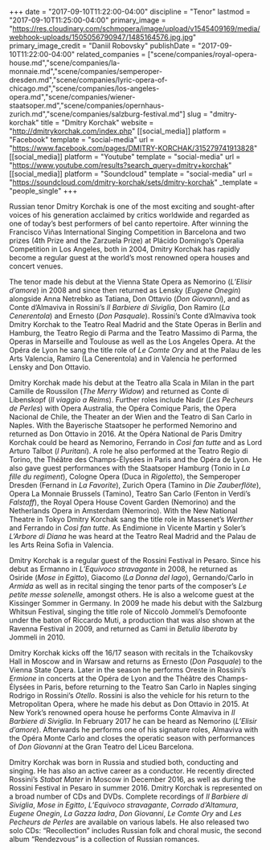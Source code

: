 +++
date = "2017-09-10T11:22:00-04:00"
discipline = "Tenor"
lastmod = "2017-09-10T11:25:00-04:00"
primary_image = "https://res.cloudinary.com/schmopera/image/upload/v1545409169/media/webhook-uploads/1505056790947/1485164576.jpg.jpg"
primary_image_credit = "Daniil Robovsky"
publishDate = "2017-09-10T11:22:00-04:00"
related_companies = ["scene/companies/royal-opera-house.md","scene/companies/la-monnaie.md","scene/companies/semperoper-dresden.md","scene/companies/lyric-opera-of-chicago.md","scene/companies/los-angeles-opera.md","scene/companies/wiener-staatsoper.md","scene/companies/opernhaus-zurich.md","scene/companies/salzburg-festival.md"]
slug = "dmitry-korchak"
title = "Dmitry Korchak"
website = "http://dmitrykorchak.com/index.php"
[[social_media]]
platform = "Facebook"
template = "social-media"
url = "https://www.facebook.com/pages/DMITRY-KORCHAK/315279741913828"
[[social_media]]
platform = "Youtube"
template = "social-media"
url = "https://www.youtube.com/results?search_query=dmitry+korchak"
[[social_media]]
platform = "Soundcloud"
template = "social-media"
url = "https://soundcloud.com/dmitry-korchak/sets/dmitry-korchak"
_template = "people_single"
+++

Russian tenor Dmitry Korchak is one of the most exciting and sought-after voices of his generation acclaimed by critics worldwide and regarded as one of today’s best performers of bel canto repertoire. After winning the Francisco Viñas International Singing Competition in Barcelona and two prizes (4th Prize and the Zarzuela Prize) at Plácido Domingo’s Operalia Competition in Los Angeles, both in 2004, Dmitry Korchak has rapidly become a regular guest at the world’s most renowned opera houses and concert venues.

The tenor made his debut at the Vienna State Opera as Nemorino (*L’Elisir d’amore*) in 2008 and since then returned as Lensky (*Eugene Onegin*) alongside Anna Netrebko as Tatiana, Don Ottavio (*Don Giovanni*), and as Conte d’Almaviva in Rossini’s *Il Barbiere di Siviglia*, Don Ramiro (*La Cenerentola*) and Ernesto (*Don Pasquale*). Rossini’s Conte d’Almaviva took Dmitry Korchak to the Teatro Real Madrid and the State Operas in Berlin and Hamburg, the Teatro Regio di Parma and the Teatro Massimo di Parma, the Operas in Marseille and Toulouse as well as the Los Angeles Opera. At the Opéra de Lyon he sang the title role of *Le Comte Ory* and at the Palau de les Arts Valencia, Ramiro (La Cenerentola) and in Valencia he performed Lensky and Don Ottavio.

Dmitry Korchak made his debut at the Teatro alla Scala in Milan in the part Camille de Roussilon (*The Merry Widow*) and returned as Conte di Libenskopf (*Il viaggio a Reims*). Further roles include Nadir (*Les Pecheurs de Perles*) with Opera Australia, the Opéra Comique Paris, the Opera Nacional de Chile, the Theater an der Wien and the Teatro di San Carlo in Naples. With the Bayerische Staatsoper he performed Nemorino and returned as Don Ottavio in 2016. At the Opéra National de Paris Dmitry Korchak could be heard as Nemorino, Ferrando in *Così fan tutte* and as Lord Arturo Talbot (*I Puritani*). A role he also performed at the Teatro Regio di Torino, the Théâtre des Champs-Élysées in Paris and the Opéra de Lyon. He also gave guest performances with the Staatsoper Hamburg (Tonio in *La fille du regiment*), Cologne Opera (Duca in *Rigoletto*), the Semperoper Dresden (Fernand in *La Favorite*), Zurich Opera (Tamino in *Die Zauberflöte*), Opera La Monnaie Brussels (Tamino), Teatro San Carlo (Fenton in Verdi’s *Falstaff*), the Royal Opera House Covent Garden (Nemorino) and the Netherlands Opera in Amsterdam (Nemorino). With the New National Theatre in Tokyo Dmitry Korchak sang the title role in Massenet’s *Werther* and Ferrando in *Così fan tutte*.  As Endimione in Vicente Martin y Soler’s *L’Arbore di Diana* he was heard at the Teatro Real Madrid and the Palau de les Arts Reina Sofia in Valencia.

Dmitry Korchak is a regular guest of the Rossini Festival in Pesaro. Since his debut as Ermanno in *L’Equivoco stravagante* in 2008, he returned as Osiride (*Mose in Egitto*), Giacomo (*La Donna del lago*), Gernando/Carlo in *Armida* as well as in recital singing the tenor parts of the composer’s *Le petite messe solenelle*, amongst others. He is also a welcome guest at the Kissinger Sommer in Germany. In 2009 he made his debut with the Salzburg Whitsun Festival, singing the title role of Niccolò Jommeli’s Demofoonte under the baton of Riccardo Muti, a production that was also shown at the Ravenna Festival in 2009, and returned as Cami in *Betulia liberata* by Jommeli in 2010.

Dmitry Korchak kicks off the 16/17 season with recitals in the Tchaikovsky Hall in Moscow and in Warsaw and returns as Ernesto (*Don Pasquale*) to the Vienna State Opera. Later in the season he performs Oreste in Rossini’s *Ermione* in concerts at the Opéra de Lyon and the Théâtre des Champs-Élysées in Paris, before returning to the Teatro San Carlo in Naples singing Rodrigo in Rossini’s *Otello*. Rossini is also the vehicle for his return to the Metropolitan Opera, where he made his debut as Don Ottavio in 2015. At New York’s renowned opera house he performs Conte Almaviva in *Il Barbiere di Siviglia*. In February 2017 he can be heard as Nemorino (*L’Elisir d’amore*). Afterwards he performs one of his signature roles, Almaviva with the Opéra Monte Carlo and closes the operatic season with performances of *Don Giovanni* at the Gran Teatro del Liceu Barcelona.

Dmitry Korchak was born in Russia and studied both, conducting and singing. He has also an active career as a conductor. He recently directed Rossini’s *Stabat Mater* in Moscow in December 2016, as well as during the Rossini Festival in Pesaro in summer 2016. Dmitry Korchak is represented on a broad number of CDs and DVDs. Complete recordings of *Il Barbiere di Siviglia*, *Mose in Egitto*, *L’Equivoco stravagante*, *Corrado d’Altamura*, *Eugene Onegin*, *La Gazza ladra*, *Don Giovanni*, *Le Comte Ory* and *Les Pecheurs de Perles* are available on various labels. He also released two solo CDs: “Recollection” includes Russian folk and choral music, the second album “Rendezvous” is a collection of Russian romances.
